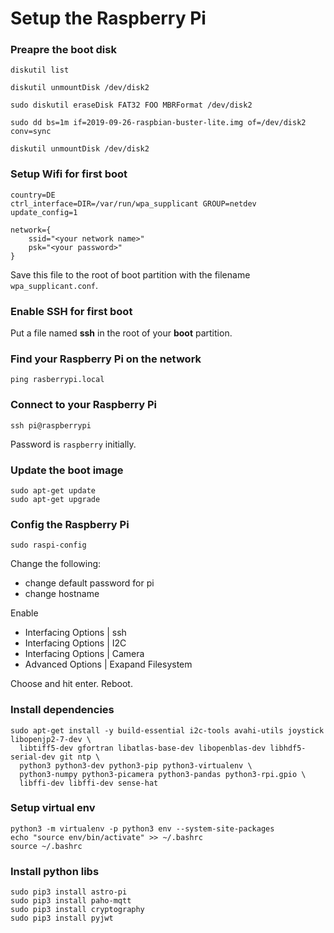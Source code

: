 # Setup the Raspberry Pi

### Preapre the boot disk

```shell
diskutil list

diskutil unmountDisk /dev/disk2

sudo diskutil eraseDisk FAT32 FOO MBRFormat /dev/disk2

sudo dd bs=1m if=2019-09-26-raspbian-buster-lite.img of=/dev/disk2 conv=sync

diskutil unmountDisk /dev/disk2
```

### Setup Wifi for first boot

```shell
country=DE
ctrl_interface=DIR=/var/run/wpa_supplicant GROUP=netdev
update_config=1

network={
    ssid="<your network name>"
    psk="<your password>"
}
```

Save this file to the root of boot partition with the filename `wpa_supplicant.conf`.

### Enable SSH for first boot

Put a file named **ssh** in the root of your **boot** partition.

### Find your Raspberry Pi on the network

```shell
ping rasberrypi.local
```

### Connect to your Raspberry Pi

```shell
ssh pi@raspberrypi
```

Password is `raspberry` initially.

### Update the boot image

```shell
sudo apt-get update
sudo apt-get upgrade
```

### Config the Raspberry Pi

```shell
sudo raspi-config
```
 
Change the following:

* change default password for pi
* change hostname

Enable

* Interfacing Options | ssh
* Interfacing Options | I2C
* Interfacing Options | Camera
* Advanced Options | Exapand Filesystem

Choose and hit enter. Reboot.

### Install dependencies

```shell
sudo apt-get install -y build-essential i2c-tools avahi-utils joystick libopenjp2-7-dev \
  libtiff5-dev gfortran libatlas-base-dev libopenblas-dev libhdf5-serial-dev git ntp \
  python3 python3-dev python3-pip python3-virtualenv \
  python3-numpy python3-picamera python3-pandas python3-rpi.gpio \
  libffi-dev libffi-dev sense-hat
```

### Setup virtual env

```shell
python3 -m virtualenv -p python3 env --system-site-packages
echo "source env/bin/activate" >> ~/.bashrc
source ~/.bashrc
```

### Install python libs

```shell
sudo pip3 install astro-pi
sudo pip3 install paho-mqtt
sudo pip3 install cryptography
sudo pip3 install pyjwt
```

### 